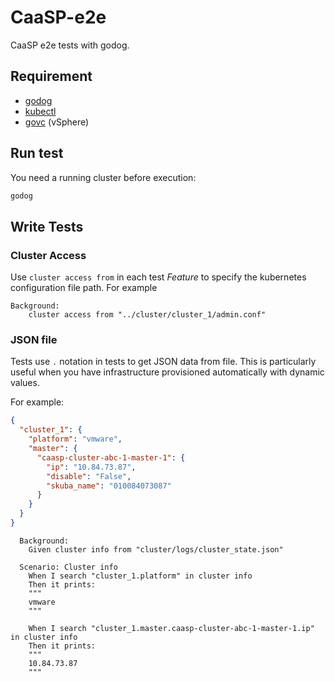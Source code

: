 # CaaSP-e2e
CaaSP e2e tests with godog.

## Requirement
* [godog](https://github.com/cucumber/godog)
* [kubectl](https://kubernetes.io/docs/tasks/tools/install-kubectl/)
* [govc](https://github.com/vmware/govmomi/tree/master/govc) (vSphere)

## Run test
You need a running cluster before execution:
```bash
godog
```

## Write Tests
### Cluster Access
Use `cluster access from` in each test *Feature* to specify the kubernetes configuration file path. For example
```
Background:
    cluster access from "../cluster/cluster_1/admin.conf"
```

### JSON file
Tests use `.` notation in tests to get JSON data from file. This is particularly useful when you have infrastructure provisioned automatically with dynamic values.

For example:
```json
{
  "cluster_1": {
    "platform": "vmware",
    "master": {
      "caasp-cluster-abc-1-master-1": {
        "ip": "10.84.73.87",
        "disable": "False",
        "skuba_name": "010084073087"
      }
    }
  }
}
```
```
  Background:
    Given cluster info from "cluster/logs/cluster_state.json"

  Scenario: Cluster info
    When I search "cluster_1.platform" in cluster info
    Then it prints:
    """
    vmware
    """

    When I search "cluster_1.master.caasp-cluster-abc-1-master-1.ip" in cluster info
    Then it prints:
    """
    10.84.73.87
    """
```


